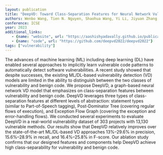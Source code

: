 ```yaml
---
layout: publication
title: "DeepVD: Toward Class-Separation Features for Neural Network Vulnerability Detection"
authors: Wenbo Wang, Tien N. Nguyen, Shaohua Wang, Yi Li, Jiyuan Zhang, Aashish Yadavally
conference: ICSE
year: 2023
additional_links:
   - {name: "website", url: "https://aashishyadavally.github.io/publication/C4"}
   - {name: "code", url: "https://github.com/deepvd2022/deepvd2022"}
tags: ["vulnerability"]
---
```

The advances of machine learning (ML) including deep learning (DL) have enabled several approaches to implicitly learn vulnerable code patterns to automatically detect software vulnerabilities. A recent study showed that despite successes, the existing ML/DL-based vulnerability detection (VD) models are limited in the ability to distinguish between the two classes of vulnerability and benign code. We propose DeepVD, a graph-based neural network VD model that emphasizes on class-separation features between vulnerability and benign code. DeepVD leverages three types of class-separation features at different levels of abstraction: statement types (similar to Part-of-Speech tagging), Post-Dominator Tree (covering regular flows of execution), and Exception Flow Graph (covering the exception and error-handling flows). We conducted several experiments to evaluate DeepVD in a real-world vulnerability dataset of 303 projects with 13,130 vulnerable methods. Our results show that DeepVD relatively improves over the state-of-the-art ML/DL-based VD approaches 13%–29.6% in precision, 15.6%–28.9% in recall, and 16.4%–25.8% in F-score. Our ablation study confirms that our designed features and components help DeepVD achieve high class-separability for vulnerability and benign code.
